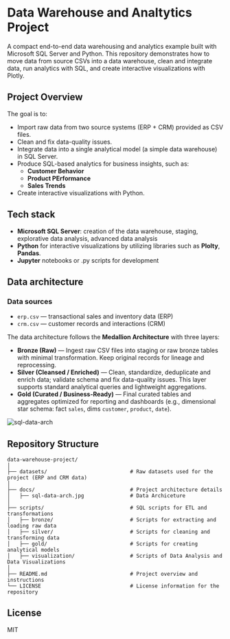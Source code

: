 # Data Warehouse and Analtytics Project 

A compact end-to-end data warehousing and analytics example built with Microsoft SQL Server and Python.
This repository demonstrates how to move data from source CSVs into a data warehouse, clean and integrate data, run analytics with SQL, and create interactive visualizations with Plotly.

## Project Overview
The goal is to:
- Import raw data from two source systems (ERP + CRM) provided as CSV files.
- Clean and fix data-quality issues.
- Integrate data into a single analytical model (a simple data warehouse) in SQL Server.
- Produce SQL-based analytics for business insights, such as:
  - **Customer Behavior**
  - **Product PErformance**
  - **Sales Trends**
- Create interactive visualizations with Python.

## Tech stack
- **Microsoft SQL Server**: creation of the data warehouse, staging, explorative data analysis, advanced data analysis
- **Python** for interactive visualizations by utilizing libraries such as **Plolty**, **Pandas**.
- **Jupyter** notebooks or .py scripts for development


## Data architecture
### Data sources
- `erp.csv` — transactional sales and inventory data (ERP)
- `crm.csv` — customer records and interactions (CRM)
  
The data architecture follows the **Medallion Architecture** with three layers:
- **Bronze (Raw)** — Ingest raw CSV files into staging or raw bronze tables with minimal transformation. Keep original records for lineage and reprocessing.
- **Silver (Cleansed / Enriched)** — Clean, standardize, deduplicate and enrich data; validate schema and fix data-quality issues. This layer supports standard analytical queries and lightweight aggregations.
- **Gold (Curated / Business-Ready)** — Final curated tables and aggregates optimized for reporting and dashboards (e.g., dimensional star schema: fact `sales`, dims `customer`, `product`, `date`).

![sql-data-arch](https://github.com/user-attachments/assets/b0b5a327-cd07-4902-a9fc-d13976b7892d)

## Repository Structure 
```
data-warehouse-project/
│
├── datasets/                           # Raw datasets used for the project (ERP and CRM data)
│
├── docs/                               # Project architecture details
│   ├── sql-data-arch.jpg               # Data Archiceture
│
├── scripts/                            # SQL scripts for ETL and transformations
│   ├── bronze/                         # Scripts for extracting and loading raw data
│   ├── silver/                         # Scripts for cleaning and transforming data
│   ├── gold/                           # Scripts for creating analytical models
│   ├── visualization/                  # Scripts of Data Analysis and Data Visualizations
│
├── README.md                           # Project overview and instructions
└── LICENSE                             # License information for the repository
```

## License
MIT 
